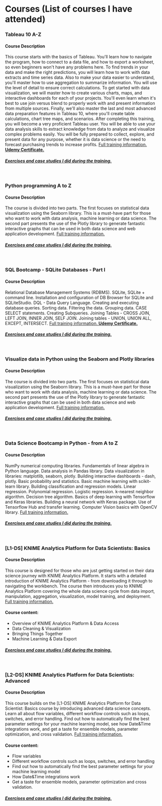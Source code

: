 # Courses (List of courses I have attended)

### Tableau 10 A-Z
#### Course Description
This course starts with the basics of Tableau. You'll learn how to navigate the program, how to connect to a data file, and how to export a worksheet, so even beginners won't have any problems here. To find trends in your data and make the right predictions, you will learn how to work with data extracts and time series data. Also to make your data easier to understand, you'll master how to use aggregation to summarize information. You will use the level of detail to ensure correct calculations. To get started with data visualization, we will master how to create various charts, maps, and interactive dashboards for each of your projects. You'll even learn when it's best to use join versus blend to properly work with and present information from multiple sources. Finally, we'll also master the last and most advanced data preparation features in Tableau 10, where you'll create table calculations, chart tree maps, and scenarios. After completing this training, you will become a very proficient Tableau user. You will be able to use your data analysis skills to extract knowledge from data to analyze and visualize complex problems easily. You will be fully prepared to collect, explore, and present data for any purpose, whether it is data science or the need to forecast purchasing trends to increase profits. [Full training information.](https://www.udemy.com/course/wizualizacje-danych-python/)**[ Udemy Certificate.](https://www.udemy.com/certificate/UC-afaa8ff3-ba2e-41fa-b32d-02288ff79a25/)**
&nbsp;
##### [Exercises and case studies I did during the training.](https://public.tableau.com/app/profile/kirill.eremenko)

&nbsp;
&nbsp;

### Python programming A to Z
#### Course Description
The course is divided into two parts. The first focuses on statistical data visualization using the Seaborn library. This is a must-have part for those who want to work with data analysis, machine learning or data science. The second part presents the use of the Plotly library to generate fantastic interactive graphs that can be used in both data science and web application development. [Full training information.](https://www.udemy.com/course/programowanie-w-jezyku-python/)
&nbsp;
##### [Exercises and case studies I did during the training.](https://github.com/krakowiakpawel9/python_kurs)


&nbsp;
&nbsp;

### SQL Bootcamp - SQLite Databases - Part I
#### Course Description
Relational Database Management Systems (RDBMS). SQLite, SQLite + command line. Installation and configuration of DB Browser for SQLite and SQLiteStudio. DQL - Data Query Language. Creating and executing database queries. Sorting data. Filtering the data. Grouping data. CASE SELECT statements. Creating Subqueries. Joining Tables - CROSS JOIN, LEFT JOIN, INNER JOIN, SELF JOIN. Joining tables - UNION, UNION ALL, EXCEPT, INTERSECT. [Full training information.](https://www.udemy.com/course/sql-bootcamp-bazy-danych-sqlite/)**[ Udemy Certificate.](https://www.udemy.com/certificate/UC-ba4d3756-0e8b-4820-bfab-7bc4979764f6/)**
&nbsp;
##### [Exercises and case studies I did during the training.](https://github.com/MarcusMKappa/courses/tree/main/SQL%20Bootcamp%20-%20Bazy%20danych%20SQLite%20-%20Part%20I)


&nbsp;
&nbsp;


### Visualize data in Python using the Seaborn and Plotly libraries
#### Course Description
The course is divided into two parts. The first focuses on statistical data visualization using the Seaborn library. This is a must-have part for those who want to work with data analysis, machine learning or data science. The second part presents the use of the Plotly library to generate fantastic interactive graphs that can be used in both data science and web application development. [Full training information.](https://www.udemy.com/course/wizualizacje-danych-python/)
&nbsp;
##### [Exercises and case studies I did during the training.](https://github.com/MarcusMKappa/courses/tree/main/Visualize%20data%20in%20Python%20using%20the%20Seaborn%20and%20Plotly%20libraries)


&nbsp;
&nbsp;

### Data Science Bootcamp in Python - from A to Z
#### Course Description
NumPy numerical computing libraries. Fundamentals of linear algebra in Python language. Data analysis in Pandas library. Data visualization in libraries: matplotlib, seaborn, plotly. Building interactive dashboards - dash, plotly. Basic probability and statistics. Basic machine learning with scikit-learn library. Building classification and regression models. Linear regression. Polynomial regression. Logistic regression. k-nearest neighbor algorithm. Decision tree algorithm. Basics of deep learning with Tensorflow and Keras libraries. Building a neural network with Keras package. Use of Tensorflow Hub and transfer learning. Computer Vision basics with OpenCV library. [Full training information.](https://www.udemy.com/course/data-science-bootcamp-python/)
&nbsp;
##### [Exercises and case studies I did during the training.](https://github.com/krakowiakpawel9/data-science-bootcamp)


&nbsp;
&nbsp;

### [L1-DS] KNIME Analytics Platform for Data Scientists: Basics
#### Course Description
This course is designed for those who are just getting started on their data science journey with KNIME Analytics Platform. It starts with a detailed introduction of KNIME Analytics Platform - from downloading it through to navigating the workbench. The course then introduces you to KNIME Analytics Platform covering the whole data science cycle from data import, manipulation, aggregation, visualization, model training, and deployment. [Full training information.](https://www.knime.com/knime-self-paced-courses)

#### Course content:
- Overview of KNIME Analytics Platform & Data Access
- Data Cleaning & Visualization
- Bringing Things Together
- Machine Learning & Data Export

##### [Exercises and case studies I did during the training.](https://hub.knime.com/knime/spaces/Education/latest/Self-Paced%20Courses/L1-DS%20KNIME%20Analytics%20Platform%20for%20Data%20Scientists%20-%20Basics/Solutions~6Mw2fuXbMWe6hP5p/)


&nbsp;
&nbsp;


### [L2-DS] KNIME Analytics Platform for Data Scientists: Advanced
#### Course Description
This course builds on the [L1-DS] KNIME Analytics Platform for Data Scientist: Basics course by introducing advanced data science concepts. Learn all about flow variables, different workflow controls such as loops, switches, and error handling. Find out how to automatically find the best parameter settings for your machine learning model, see how Date&Time integrations work, and get a taste for ensemble models, parameter optimization, and cross validation. [Full training information.](https://www.knime.com/knime-self-paced-courses)

#### Course content:
- Flow variables 
- Different workflow controls such as loops, switches, and error handling
- Find out how to automatically find the best parameter settings for your machine learning model
- How Date&Time integrations work
- Get a taste for ensemble models, parameter optimization and cross validation.

##### [Exercises and case studies I did during the training.](https://hub.knime.com/knime/spaces/Education/latest/Self-Paced%20Courses/L2-DS%20KNIME%20Analytics%20Platform%20for%20Data%20Scientists%20-%20Advanced/Solutions~i-vTvihTRlTmXAJb/)
